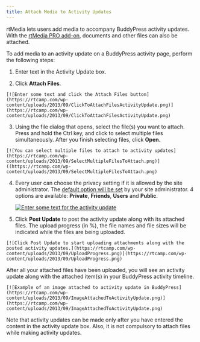 ```yaml
---
title: Attach Media to Activity Updates
---
```


rtMedia lets users add media to accompany BuddyPress activity updates. With the [rtMedia PRO add-on](https://rtcamp.com/store/rtmedia-pro/), documents and other files can also be attached.

To add media to an activity update on a BuddyPress activity page, perform the following steps:
	
  1. Enter text in the Activity Update box.

	
  2. Click **Attach Files**.

    [![Enter some text and click the Attach Files button](https://rtcamp.com/wp-content/uploads/2013/09/ClickToAttachFilesActivityUpdate.png)](https://rtcamp.com/wp-content/uploads/2013/09/ClickToAttachFilesActivityUpdate.png)

	
  3. Using the file dialog that opens, select the file(s) you want to attach. Press and hold the Ctrl key, and click to select multiple files simultaneously. After you finish selecting files, click  **Open**.
    
    [![You can select multiple files to attach to activity updates](https://rtcamp.com/wp-content/uploads/2013/09/SelectMultipleFilesToAttach.png)]((https://rtcamp.com/wp-content/uploads/2013/09/SelectMultipleFilesToAttach.png)

	
  4. Every user can choose the privacy setting if it is allowed by the site administrator. The [default option will be set](https://rtcamp.com/rtmedia/docs/admin/rtmedia-settings/privacy-rtmedia/) by your site administrator. 4 options are available: **Private**, **Friends**, **Users** and **Public**.
  
      [![Enter some text for the activity update](https://rtcamp.com/wp-content/uploads/2013/09/AttachFilesBuddyPressUpdates.png)](https://rtcamp.com/wp-content/uploads/2013/09/AttachFilesBuddyPressUpdates.png)

	
  5. Click **Post Update** to post the activity update along with its attached files. The upload progress (in %), the file names and file sizes will be indicated while the files are being uploaded.
  
    [![Click Post Update to start uploading attachments along with the posted activity updates.](https://rtcamp.com/wp-content/uploads/2013/09/UploadProgress.png)](https://rtcamp.com/wp-content/uploads/2013/09/UploadProgress.png)


After all your attached files have been uploaded, you will see an activity update along with the attached item(s) in your BuddyPress activity timeline.

    [![Example of an image attached to activity update in BuddyPress](https://rtcamp.com/wp-content/uploads/2013/09/ImageAttachedToActivityUpdate.png)](https://rtcamp.com/wp-content/uploads/2013/09/ImageAttachedToActivityUpdate.png)

Note that activity updates can be made only after you have entered the content in the activity update box. Also, it is not compulsory to attach files while making activity updates.
